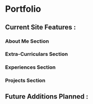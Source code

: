# Portfolio

## Current Site Features :

### About Me Section
### Extra-Curriculars Section
### Experiences Section
### Projects Section

## Future Additions Planned :
